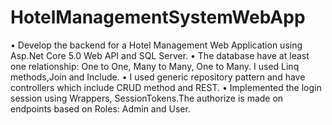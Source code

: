 # HotelManagementSystemWebApp
 
• Develop the backend for a Hotel Management Web Application using Asp.Net Core 5.0 Web API and SQL Server.
• The database have at least one relationship: One to One, Many to Many, One to Many. I used Linq methods,Join and Include.
• I used generic repository pattern and have controllers which include CRUD method and REST.
• Implemented the login session using Wrappers, SessionTokens.The authorize is made on endpoints based on Roles: Admin and
User.
